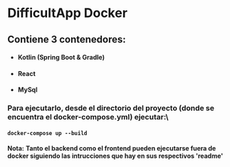 # DifficultApp Docker 

## Contiene 3 contenedores:
- #### Kotlin (Spring Boot & Gradle)
- #### React
- #### MySql

### Para ejecutarlo, desde el directorio del proyecto (donde se encuentra el docker-compose.yml) ejecutar:\
#### `docker-compose up --build`

**Nota:**
**Tanto el backend como el frontend pueden ejecutarse fuera de docker siguiendo las intrucciones que hay en sus respectivos 'readme'**
